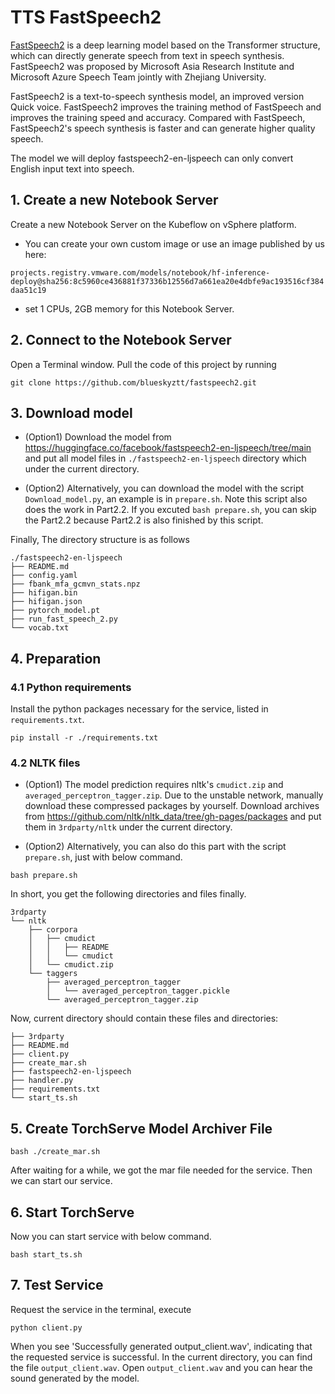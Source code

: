 # TTS FastSpeech2

[FastSpeech2](https://arxiv.org/pdf/2006.04558.pdf) is a deep learning model based on the Transformer structure, which
can directly generate speech from text in speech synthesis. FastSpeech2 was proposed by Microsoft Asia Research
Institute and Microsoft Azure Speech Team jointly with Zhejiang University.

FastSpeech2 is a text-to-speech synthesis model, an improved version
Quick voice. FastSpeech2 improves the training method of FastSpeech and improves the training speed and accuracy.
Compared with FastSpeech, FastSpeech2's speech synthesis is faster and can generate higher quality speech.

The model we will deploy fastspeech2-en-ljspeech can only convert English input text into speech.

## 1. Create a new Notebook Server

Create a new Notebook Server on the Kubeflow on vSphere platform.

- You can create your own custom image or use an image published by us here:

`projects.registry.vmware.com/models/notebook/hf-inference-deploy@sha256:8c5960ce436881f37336b12556d7a661ea20e4dbfe9ac193516cf384daa51c19`

- set 1 CPUs, 2GB memory for this Notebook Server.

## 2. Connect to the Notebook Server

Open a Terminal window. Pull the code of this project by running

`git clone https://github.com/blueskyztt/fastspeech2.git`

## 3. Download model

- (Option1) Download the model from https://huggingface.co/facebook/fastspeech2-en-ljspeech/tree/main and put all model
  files
  in `./fastspeech2-en-ljspeech` directory which under the current directory.

- (Option2) Alternatively, you can download the model with the script `Download_model.py`, an example is
  in `prepare.sh`. Note this script also does the work in Part2.2. If you excuted `bash prepare.sh`, you can skip the
  Part2.2 because Part2.2 is also finished by this script.

Finally, The directory structure is as follows

```text
./fastspeech2-en-ljspeech
├── README.md
├── config.yaml
├── fbank_mfa_gcmvn_stats.npz
├── hifigan.bin
├── hifigan.json
├── pytorch_model.pt
├── run_fast_speech_2.py
└── vocab.txt
```

## 4. Preparation

### 4.1 Python requirements

Install the python packages necessary for the service, listed in `requirements.txt`.

```shell
pip install -r ./requirements.txt
```

### 4.2 NLTK files

- (Option1) The model prediction requires nltk's `cmudict.zip` and `averaged_perceptron_tagger.zip`. Due to the unstable
  network, manually download these compressed packages by yourself.
  Download archives from https://github.com/nltk/nltk_data/tree/gh-pages/packages and put them in `3rdparty/nltk` under
  the current directory.

- (Option2) Alternatively, you can also do this part with the script `prepare.sh`, just with below command.

```shell
bash prepare.sh
```

In short, you get the following directories and files finally.

```text
3rdparty
└── nltk
    ├── corpora
    │   ├── cmudict
    │   │   ├── README
    │   │   └── cmudict
    │   └── cmudict.zip
    └── taggers
        ├── averaged_perceptron_tagger
        │   └── averaged_perceptron_tagger.pickle
        └── averaged_perceptron_tagger.zip
```

Now, current directory should contain these files and directories:

```text
├── 3rdparty
├── README.md
├── client.py
├── create_mar.sh
├── fastspeech2-en-ljspeech
├── handler.py
├── requirements.txt
└── start_ts.sh
```

## 5. Create TorchServe Model Archiver File

```shell
bash ./create_mar.sh
```

After waiting for a while, we got the mar file needed for the service. Then we can start our service.

## 6. Start TorchServe

Now you can start service with below command.

```shell
bash start_ts.sh
```

## 7. Test Service

Request the service in the terminal, execute

```shell
python client.py
```

When you see 'Successfully generated output_client.wav', indicating that the requested service is successful. In the
current directory, you can find the file `output_client.wav`. Open `output_client.wav` and you can hear the sound
generated by the model.

